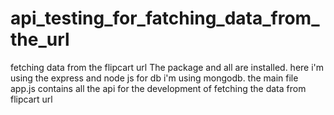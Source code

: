 # api_testing_for_fatching_data_from_the_url
fetching data from the flipcart url
The package and all are installed.
here i'm using the express and node js
for db i'm using mongodb.
the main file app.js contains all the api for the development of fetching the data from flipcart url
